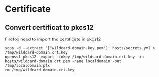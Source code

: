# Certificate

## Convert certificat to pkcs12

Firefox need to import the certificate in pkcs12

```
sops -d --extract '["wildcard-domain.key.pem"]' hosts/secrets.yml > /tmp/wildcard-domain.crt.key 
openssl pkcs12 -export -inkey /tmp/wildcard-domain.crt.key -in hosts/wildcard-domain.crt.pem -name localdomain -out /tmp/localdomain.pfx
rm /tmp/wildcard-domain.crt.key
```

